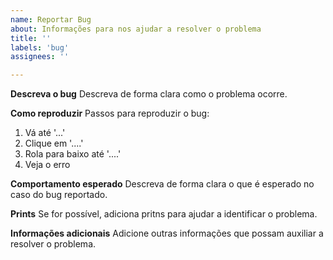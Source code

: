 ```yaml
---
name: Reportar Bug
about: Informações para nos ajudar a resolver o problema
title: ''
labels: 'bug'
assignees: ''

---
```


**Descreva o bug**
Descreva de forma clara como o problema ocorre.

**Como reproduzir**
Passos para reproduzir o bug:
1. Vá até '...'
2. Clique em '....'
3. Rola para baixo até '....'
4. Veja o erro

**Comportamento esperado**
Descreva de forma clara o que é esperado no caso do bug reportado.

**Prints**
Se for possível, adiciona pritns para ajudar a identificar o problema.

**Informações adicionais**
Adicione outras informações que possam auxiliar a resolver o problema.
